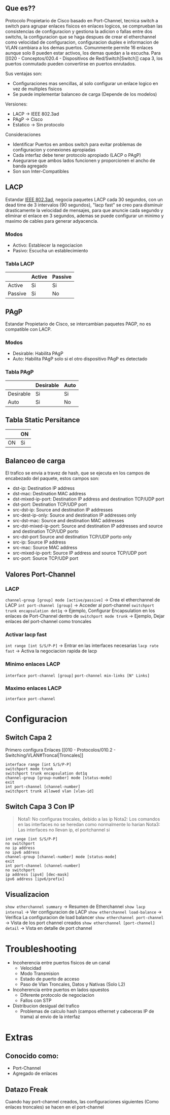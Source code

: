 ## Que es??
Protocolo Propietario de Cisco basado en Port-Channel, tecnica switch a switch para agrupar enlaces fisicos en enlaces logicos, se comprueban las consistencias de configuracion y gestiona la adicion o fallas entre dos switchs, la configuracion que se haga despues de crear el etherchannel como velocidad de configuracion, configuracion duplex e informacion de VLAN cambiara a los demas puertos. Comunmente permite 16 enlaces aunque solo 8 pueden estar activos, los demas quedan a la escucha.
Para [[020 - Conceptos/020.4 - Dispositivos de Red/Switch|Switch]] capa 3, los puertos conmutado pueden convertirse en puertos enrutados.

Sus ventajas son:
- Configuraciones mas sencillas, al solo configurar un enlace logico en vez de multiples fisicos
- Se puede implementar balanceo de carga (Depende de los modelos)

Versiones:
- LACP -> IEEE 802.3ad
- PAgP -> Cisco
- Estatico -> Sin protocolo

Consideraciones
- Identificar Puertos en ambos switch para evitar problemas de configuracion y conexiones apropiadas
- Cada interfaz debe tener protocolo apropiado (LACP o PAgP)
- Asegurarse que ambos lados funcionen y proporcionen el ancho de banda agregado
- Son son Inter-Compatibles

## LACP
Estandar [IEEE 802.3ad](https://www.ibm.com/docs/es/aix/7.2?topic=protocol-etherchannel-ieee-8023ad-link-aggregation-teaming), negocia paquetes LACP cada 30 segundos, con un dead time de 3 intervalos (90 segundos), "lacp fast" se creo para disminuir drasticamente la velocidad de mensajes, para que anuncie cada segundo y eliminar el enlace en 3 segundos, ademas se puede configurar un minimo y maximo de cables para generar adyacencia.

### Modos
- Activo: Establecer la negociacion
- Pasivo: Escucha un establecimiento 

### Tabla LACP

|         | Active | Passive |
| ------- | ------ | ------- |
| Active  | Si     | Si      |
| Passive | Si     | No      |
## PAgP
Estandar Propietario de Cisco, se intercambian paquetes PAGP, no es compatible con LACP.
### Modos
- Desirable: Habilita PAgP
- Auto: Habilita PAgP solo si el otro dispositivo PAgP es detectado
### Tabla PAgP

|           | Desirable | Auto |
| --------- | --------- | ---- |
| Desirable | Si        | Si   |
| Auto      | Si        | No   |
## Tabla Static Persitance

|     | ON  |
| --- | --- |
| ON  | Si  |
## Balanceo de carga
El trafico se envia a travez de hash, que se ejecuta en los campos de encabezado del paquete, estos campos son:
- dst-ip: Destination IP address
- dst-mac: Destination MAC address
- dst-mixed-ip-port: Destination IP address and destination TCP/UDP port
- dst-port: Destination TCP/UDP port
- src-dst-ip: Source and destination IP addresses
- src-dest-ip-only: Source and destination IP addresses only
- src-dst-mac: Source and destination MAC addresses
- src-dst-mixed-ip-port: Source and destination IP addresses and source and destination TCP/UDP porto
- src-dst-port Source and destination TCP/UDP porto only
- src-ip: Source IP address
- src-mac: Source MAC address
- src-mixed-ip-port: Source IP address and source TCP/UDP port
- src-port: Source TCP/UDP port
## Valores Port-Channel
### LACP
`channel-group [group] mode [active/passive]` -> Crea el etherchannel de LACP
`int port-channel [group]` -> Acceder al port-channel
`switchport trunk encapsulation dot1q` -> Ejemplo, Configurar Encapsulation en los enlaces de Port-Channel dentro de `switchport mode trunk` -> Ejemplo, Dejar enlaces del port-channel como troncales
### Activar lacp fast
`int range [int S/S/P-P]` -> Entrar en las interfaces necesarias
`lacp rate fast` -> Activa la negociacion rapida de lacp
### Minimo enlaces LACP
`interface port-channel [group]`
`port-channel min-links [N° Links]`
### Maximo enlaces LACP
`interface port-channel`
# Configuracion
## Switch Capa 2
Primero configura Enlaces [[010 - Protocolos/010.2 - Switching/VLAN#Troncal|Troncales]]
```
interface range [int S/S/P-P]
switchport mode trunk
switchport trunk encapsulation dot1q
channel-group [group-number] mode [status-mode]
exit
int port-channel [channel-number]
switchport trunk allowed vlan [vlan-id]
```
## Switch Capa 3 Con IP
> Nota1: No configuras trocales, debido a las ip
> Nota2: Los comandos en las interfaces no se heredan como normalmente lo harian
> Nota3: Las interfaces no llevan ip, el portchannel si
```
int range [int S/S/P-P]
no switchport
no ip address
no ipv6 address
channel-group [channel-number] mode [status-mode]
exit
int port-channel [channel-number]
no switchport
ip address [ipv4] [dec-mask]
ipv6 address [ipv6/prefix]
```

## Visualizacion
`show etherchannel summary` -> Resumen de Etherchannel
`show lacp internal` -> Ver configuracion de LACP
`show etherchannel load-balance` -> Verifica La configuracion de load balancer 
`show etherchannel port-channel` -> Vista de los port channel creados
`show etherchannel [port-channel] detail` -> Vista en detalle de port channel

# Troubleshooting
- Incoherencia entre puertos fisicos de un canal
	- Velocidad
	- Modo Transmision
	- Estado de puerto de acceso
	- Paso de Vlan Troncales, Datos y Nativas (Solo L2)
- Incoherencia entre puertos en lados opuestos
	- Diferente protocolo de negociacion
	- Fallos con STP
- Distribucion desigual del trafico
	- Problemas de calculo hash (campos ethernet y cabeceras IP de trama) al envio de la interfaz


# Extras
## Conocido como:
- Port-Channel
- Agregado de enlaces
## Datazo Freak
Cuando hay port-channel creados, las configuraciones siguientes (Como enlaces troncales) se hacen en el port-channel